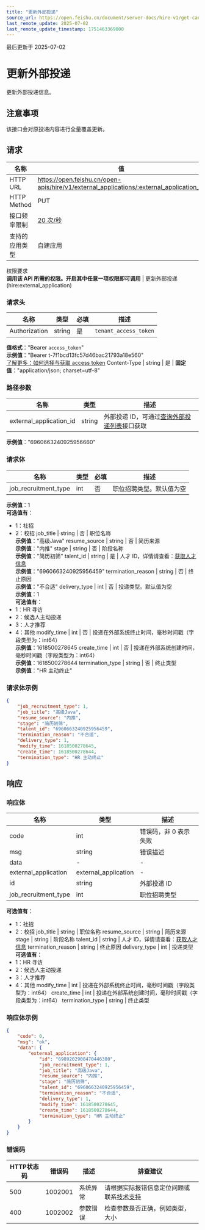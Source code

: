 ```yaml
---
title: "更新外部投递"
source_url: https://open.feishu.cn/document/server-docs/hire-v1/get-candidates/import-external-system-information/update-2
last_remote_update: 2025-07-02
last_remote_update_timestamp: 1751463369000
---
```

最后更新于 2025-07-02

# 更新外部投递

更新外部投递信息。

## 注意事项
该接口会对原投递内容进行全量覆盖更新。

## 请求
名称 | 值
---|---
HTTP URL | https://open.feishu.cn/open-apis/hire/v1/external_applications/:external_application_id
HTTP Method | PUT
接口频率限制 | [20 次/秒](https://open.feishu.cn/document/ukTMukTMukTM/uUzN04SN3QjL1cDN)
支持的应用类型 | 自建应用
权限要求  
            **调用该 API 所需的权限。开启其中任意一项权限即可调用** | 更新外部投递(hire:external_application)

### 请求头

名称 | 类型 | 必填 | 描述
--- | --- | --- | ---
Authorization | string | 是 | `tenant_access_token`  
**值格式**："Bearer `access_token`"  
**示例值**："Bearer t-7f1bcd13fc57d46bac21793a18e560"  
[了解更多：如何选择与获取 access token](https://open.feishu.cn/document/uAjLw4CM/ugTN1YjL4UTN24CO1UjN/trouble-shooting/how-to-choose-which-type-of-token-to-use)
Content-Type | string | 是 | **固定值**："application/json; charset=utf-8"

### 路径参数

名称 | 类型 | 描述
--- | --- | ---
external_application_id | string | 外部投递 ID，可通过[查询外部投递列表](https://open.feishu.cn/document/ukTMukTMukTM/uMzM1YjLzMTN24yMzUjN/hire-v1/external_application/list)接口获取  
**示例值**："6960663240925956660"

### 请求体

名称 | 类型 | 必填 | 描述
--- | --- | --- | ---
job_recruitment_type | int | 否 | 职位招聘类型。默认值为空  
**示例值**：1  
**可选值有**：  
- 1：社招  
- 2：校招
job_title | string | 否 | 职位名称  
**示例值**："高级Java"
resume_source | string | 否 | 简历来源  
**示例值**："内推"
stage | string | 否 | 阶段名称  
**示例值**："简历初筛"
talent_id | string | 是 | 人才 ID，详情请查看：[获取人才信息](https://open.feishu.cn/document/ukTMukTMukTM/uMzM1YjLzMTN24yMzUjN/hire-v1/talent/get)  
**示例值**："6960663240925956459"
termination_reason | string | 否 | 终止原因  
**示例值**："不合适"
delivery_type | int | 否 | 投递类型。默认值为空  
**示例值**：1  
**可选值有**：  
- 1：HR 寻访  
- 2：候选人主动投递  
- 3：人才推荐  
- 4：其他
modify_time | int | 否 | 投递在外部系统终止时间，毫秒时间戳（字段类型为：int64）  
**示例值**：1618500278645
create_time | int | 否 | 投递在外部系统创建时间，毫秒时间戳（字段类型为：int64）  
**示例值**：1618500278644
termination_type | string | 否 | 终止类型  
**示例值**："HR 主动终止"

### 请求体示例
```json
{
    "job_recruitment_type": 1,
    "job_title": "高级Java",
    "resume_source": "内推",
    "stage": "简历初筛",
    "talent_id": "6960663240925956459",
    "termination_reason": "不合适",
    "delivery_type": 1,
    "modify_time": 1618500278645,
    "create_time": 1618500278644,
    "termination_type": "HR 主动终止"
}
```

## 响应

### 响应体

名称 | 类型 | 描述
--- | --- | ---
code | int | 错误码，非 0 表示失败
msg | string | 错误描述
data | \- | \-
external_application | external_application | \-
id | string | 外部投递 ID
job_recruitment_type | int | 职位招聘类型  
**可选值有**：  
- 1：社招  
- 2：校招
job_title | string | 职位名称
resume_source | string | 简历来源
stage | string | 阶段名称
talent_id | string | 人才 ID，详情请查看：[获取人才信息](https://open.feishu.cn/document/ukTMukTMukTM/uMzM1YjLzMTN24yMzUjN/hire-v1/talent/get)
termination_reason | string | 终止原因
delivery_type | int | 投递类型  
**可选值有**：  
- 1：HR 寻访  
- 2：候选人主动投递  
- 3：人才推荐  
- 4：其他
modify_time | int | 投递在外部系统终止时间，毫秒时间戳（字段类型为：int64）
create_time | int | 投递在外部系统创建时间，毫秒时间戳（字段类型为：int64）
termination_type | string | 终止类型

### 响应体示例
```json
{
    "code": 0,
    "msg": "ok",
    "data": {
        "external_application": {
            "id": "6989202908470446380",
            "job_recruitment_type": 1,
            "job_title": "高级Java",
            "resume_source": "内推",
            "stage": "简历初筛",
            "talent_id": "6960663240925956459",
            "termination_reason": "不合适",
            "delivery_type": 1,
            "modify_time": 1618500278645,
            "create_time": 1618500278644,
            "termination_type": "HR 主动终止"
        }
    }
}
```

### 错误码

HTTP状态码 | 错误码 | 描述 | 排查建议
--- | --- | --- | ---
500 | 1002001 | 系统异常 | 请根据实际报错信息定位问题或联系[技术支持](https://applink.feishu.cn/TLJpeNdW)
400 | 1002002 | 参数错误 | 检查参数是否正确，例如类型，大小
